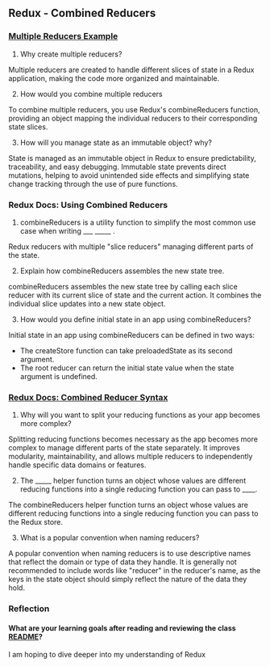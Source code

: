 ## Redux - Combined Reducers



### [Multiple Reducers Example](https://www.youtube.com/watch?v=gBER4Or86hE)

1. Why create multiple reducers?

Multiple reducers are created to handle different slices of state in a Redux application, making the code more organized and maintainable.

2. How would you combine multiple reducers

To combine multiple reducers, you use Redux's combineReducers function, providing an object mapping the individual reducers to their corresponding state slices.

3. How will you manage state as an immutable object? why?

State is managed as an immutable object in Redux to ensure predictability, traceability, and easy debugging. Immutable state prevents direct mutations, helping to avoid unintended side effects and simplifying state change tracking through the use of pure functions.

### Redux Docs: Using Combined Reducers

1. combineReducers is a utility function to simplify the most common use case when writing ___ _____ .

 Redux reducers with multiple "slice reducers" managing different parts of the state.

2. Explain how combineReducers assembles the new state tree.

combineReducers assembles the new state tree by calling each slice reducer with its current slice of state and the current action. It combines the individual slice updates into a new state object.

3. How would you define initial state in an app using combineReducers?

Initial state in an app using combineReducers can be defined in two ways:

* The createStore function can take preloadedState as its second argument.
* The root reducer can return the initial state value when the state argument is undefined.


### [Redux Docs: Combined Reducer Syntax](https://redux.js.org/api/combinereducers/)

1. Why will you want to split your reducing functions as your app becomes more complex?

Splitting reducing functions becomes necessary as the app becomes more complex to manage different parts of the state separately. It improves modularity, maintainability, and allows multiple reducers to independently handle specific data domains or features.


2. The _____ helper function turns an object whose values are different reducing functions into a single reducing function you can pass to ____.


The combineReducers helper function turns an object whose values are different reducing functions into a single reducing function you can pass to the Redux store.

3. What is a popular convention when naming reducers?

A popular convention when naming reducers is to use descriptive names that reflect the domain or type of data they handle. It is generally not recommended to include words like "reducer" in the reducer's name, as the keys in the state object should simply reflect the nature of the data they hold.

### Reflection

#### What are your learning goals after reading and reviewing the class [README](https://codefellows.github.io/code-401-javascript-guide/curriculum/class-37/)?

I am hoping to dive deeper into my understanding of Redux